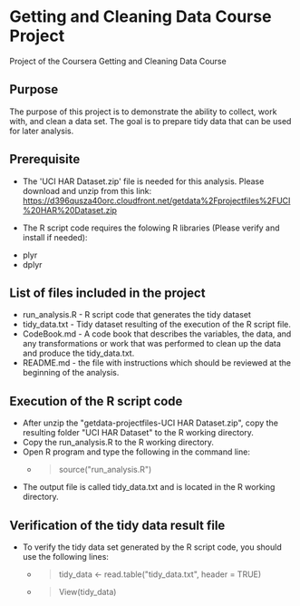 # Getting and Cleaning Data Course Project
Project of the Coursera Getting and Cleaning Data Course

## Purpose
The purpose of this project is to demonstrate the ability to collect, work with, and clean a data set. The goal is to prepare tidy data that can be used for later analysis.

## Prerequisite
* The 'UCI HAR Dataset.zip' file is needed for this analysis. Please download and unzip from this link:
https://d396qusza40orc.cloudfront.net/getdata%2Fprojectfiles%2FUCI%20HAR%20Dataset.zip

* The R script code requires the folowing R libraries (Please verify and install if needed):
 - plyr
 - dplyr
 
## List of files included in the project
* run_analysis.R - R script code that generates the tidy dataset
* tidy_data.txt - Tidy dataset resulting of the execution of the R script file.
* CodeBook.md - A code book that describes the variables, the data, and any transformations or work that was performed to clean up the data and produce the tidy_data.txt.
* README.md - the file with instructions which should be reviewed at the beginning of the analysis.

## Execution of the R script code
* After unzip the "getdata-projectfiles-UCI HAR Dataset.zip", copy the resulting folder "UCI HAR Dataset" to the R working directory.
* Copy the run_analysis.R to the R working directory.
* Open R program and type the following in the command line: 
  - > source("run_analysis.R")
* The output file is called tidy_data.txt and is located in the R working directory.

## Verification of the tidy data result file
* To verify the tidy data set generated by the R script code, you should use the following lines:
  - > tidy_data <- read.table("tidy_data.txt", header = TRUE) 
  - > View(tidy_data)

